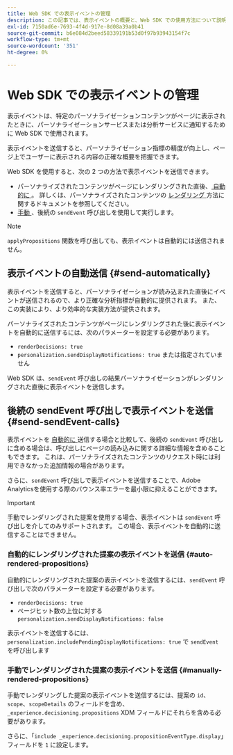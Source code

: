 ```yaml
---
title: Web SDK での表示イベントの管理
description: この記事では、表示イベントの概要と、Web SDK での使用方法について説明します。
exl-id: 7150ad6e-7693-4f4d-917e-8d08a39a0b41
source-git-commit: b6e084d2beed58339191b53d0f97b93943154f7c
workflow-type: tm+mt
source-wordcount: '351'
ht-degree: 0%

---
```


# Web SDK での表示イベントの管理

表示イベントは、特定のパーソナライゼーションコンテンツがページに表示されたときに、パーソナライゼーションサービスまたは分析サービスに通知するために Web SDK で使用されます。

表示イベントを送信すると、パーソナライゼーション指標の精度が向上し、ページ上でユーザーに表示される内容の正確な概要を把握できます。

Web SDK を使用すると、次の 2 つの方法で表示イベントを送信できます。

* パーソナライズされたコンテンツがページにレンダリングされた直後、[ 自動的に ](#send-automatically)。 詳しくは、パーソナライズされたコンテンツの [ レンダリング ](rendering-personalization-content.md) 方法に関するドキュメントを参照してください。
* [ 手動 ](#send-sendEvent-calls)、後続の `sendEvent` 呼び出しを使用して実行します。

>[!NOTE]
>
>`applyPropositions` 関数を呼び出しても、表示イベントは自動的には送信されません。

## 表示イベントの自動送信 {#send-automatically}

表示イベントを送信すると、パーソナライゼーションが読み込まれた直後にイベントが送信されるので、より正確な分析指標が自動的に提供されます。 また、この実装により、より効率的な実装方法が提供されます。

パーソナライズされたコンテンツがページにレンダリングされた後に表示イベントを自動的に送信するには、次のパラメーターを設定する必要があります。

* `renderDecisions: true`
* `personalization.sendDisplayNotifications: true` または指定されていません

Web SDK は、`sendEvent` 呼び出しの結果パーソナライゼーションがレンダリングされた直後に表示イベントを送信します。

## 後続の sendEvent 呼び出しで表示イベントを送信 {#send-sendEvent-calls}

表示イベントを [ 自動的に ](#send-automatically) 送信する場合と比較して、後続の `sendEvent` 呼び出しに含める場合は、呼び出しにページの読み込みに関する詳細な情報を含めることもできます。 これは、パーソナライズされたコンテンツのリクエスト時には利用できなかった追加情報の場合があります。

さらに、`sendEvent` 呼び出しで表示イベントを送信することで、Adobe Analyticsを使用する際のバウンス率エラーを最小限に抑えることができます。

>[!IMPORTANT]
>
>手動でレンダリングされた提案を使用する場合、表示イベントは `sendEvent` 呼び出しを介してのみサポートされます。 この場合、表示イベントを自動的に送信することはできません。

### 自動的にレンダリングされた提案の表示イベントを送信 {#auto-rendered-propositions}

自動的にレンダリングされた提案の表示イベントを送信するには、`sendEvent` 呼び出しで次のパラメーターを設定する必要があります。

* `renderDecisions: true`
* ページヒット数の上位に対する `personalization.sendDisplayNotifications: false`

表示イベントを送信するには、`personalization.includePendingDisplayNotifications: true` で `sendEvent` を呼び出します

### 手動でレンダリングされた提案の表示イベントを送信 {#manually-rendered-propositions}

手動でレンダリングした提案の表示イベントを送信するには、提案の `id`、`scope`、`scopeDetails` のフィールドを含め、`_experience.decisioning.propositions` XDM フィールドにそれらを含める必要があります。

さらに、「`include _experience.decisioning.propositionEventType.display`」フィールドを `1` に設定します。
